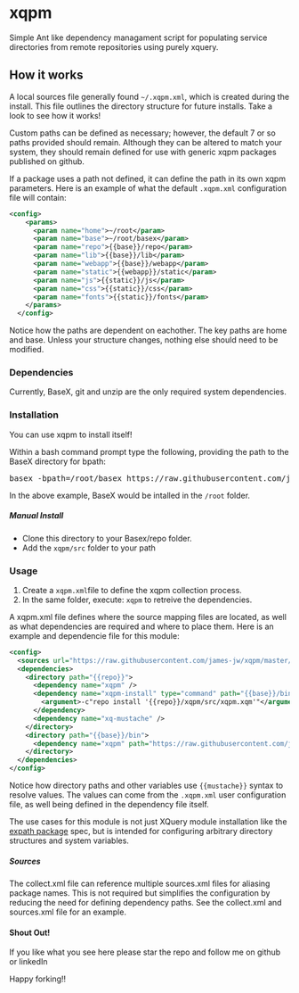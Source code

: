 # xqpm
Simple Ant like dependency managament script for populating service directories from remote repositories using purely xquery.

## How it works
A local sources file generally found `~/.xqpm.xml`, which is created during the install. This file outlines the directory structure for future installs. Take a look to see how it works!

Custom paths can be defined as necessary; however, the default 7 or so paths provided should remain. Although they can be altered to match your system, they should remain defined for use with generic xqpm packages published on github.

If a package uses a path not defined, it can define the path in its own xqpm parameters. Here is an example of what the default ``.xqpm.xml`` configuration file will contain:

```xml
<config>
    <params>
      <param name="home">~/root</param>
      <param name="base">~/root/basex</param>
      <param name="repo">{{base}}/repo</param>
      <param name="lib">{{base}}/lib</param>
      <param name="webapp">{{base}}/webapp</param>
      <param name="static">{{webapp}}/static</param>
      <param name="js">{{static}}/js</param>
      <param name="css">{{static}}/css</param>
      <param name="fonts">{{static}}/fonts</param>
    </params>
  </config>
  ```

Notice how the paths are dependent on eachother. The key paths are home and base. Unless your structure changes, nothing else should need to be modified.

### Dependencies
Currently, BaseX, git and unzip are the only required system dependencies.

### Installation
You can use xqpm to install itself!

Within a bash command prompt type the following, providing the path to the BaseX directory for bpath:
<pre>basex -bpath=/root/basex https://raw.githubusercontent.com/james-jw/xqpm/master/install.xq</pre>
In the above example, BaseX would be intalled in the <code>/root</code> folder. 

##### Manual Install
* Clone this directory to your Basex/repo folder.
* Add the <code>xqpm/src</code> folder to your path

### Usage
1) Create a <code>xqpm.xml</code>file to define the xqpm collection process. <br />
2) In the same folder, execute: <code>xqpm</code> to retreive the dependencies.

A xqpm.xml file defines where the source mapping files are located, as well as what dependencies are required and where to place them. Here is an example and dependencie file for this module:

```xml
<config>
  <sources url="https://raw.githubusercontent.com/james-jw/xqpm/master/sources.xml" />
  <dependencies>
    <directory path="{{repo}}">
      <dependency name="xqpm" />
      <dependency name="xqpm-install" type="command" path="{{base}}/bin/basex">
        <argument>-c"repo install '{{repo}}/xqpm/src/xqpm.xqm'"</argument>
      </dependency>
      <dependency name="xq-mustache" />
    </directory>
    <directory path="{{base}}/bin">
      <dependency name="xqpm" path="https://raw.githubusercontent.com/james-jw/xqpm/master/src/xqpm" />
    </directory>
  </dependencies>
</config>
```

Notice how directory paths and other variables use ``{{mustache}}`` syntax to resolve values. The values can come from the ``.xqpm.xml`` user configuration file, as well being defined in the dependency file itself. 

The use cases for this module is not just XQuery module installation like the [expath package][0] spec, but is intended for configuring arbitrary directory structures and system variables.

##### Sources
The collect.xml file can reference multiple sources.xml files for aliasing package names. This is not required but simplifies the configuration by reducing the need for defining dependency paths. See the collect.xml and sources.xml file for an example.

#### Shout Out!
If you like what you see here please star the repo and follow me on github or linkedIn

Happy forking!!

[0]: http://expath.org/modules/pkg/
